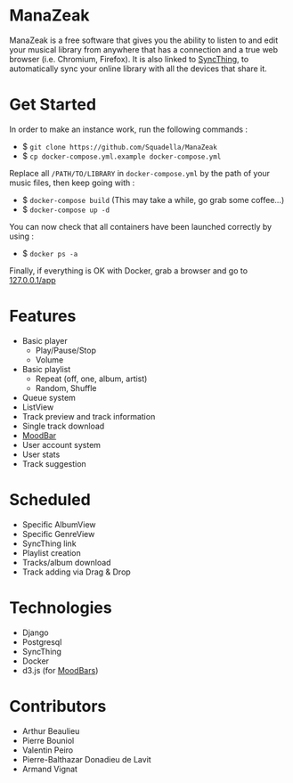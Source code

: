 # ManaZeak
ManaZeak is a free software that gives you the ability to listen to and edit your musical library from anywhere that has a connection and a true web browser (i.e. Chromium, Firefox). It is also linked to [SyncThing](https://syncthing.net/), to automatically sync your online library with all the devices that share it. 

# Get Started
In order to make an instance work, run the following commands :
- $ ```git clone https://github.com/Squadella/ManaZeak```
- $ ```cp docker-compose.yml.example docker-compose.yml```

Replace all ```/PATH/TO/LIBRARY``` in ```docker-compose.yml``` by the path of your music files, then keep going with :

- $ ```docker-compose build``` (This may take a while, go grab some coffee...)
- $ ```docker-compose up -d```

You can now check that all containers have been launched correctly by using :
- $ ```docker ps -a```

Finally, if everything is OK with Docker, grab a browser and go to [127.0.0.1/app](127.0.0.1/app)

# Features
- Basic player
    - Play/Pause/Stop
    - Volume
- Basic playlist
    - Repeat (off, one, album, artist)
    - Random, Shuffle
- Queue system
- ListView
- Track preview and track information
- Single track download
- [MoodBar](https://en.wikipedia.org/wiki/Moodbar)
- User account system
- User stats
- Track suggestion

# Scheduled
- Specific AlbumView
- Specific GenreView
- SyncThing link
- Playlist creation
- Tracks/album download
- Track adding via Drag & Drop

# Technologies
- Django
- Postgresql
- SyncThing
- Docker
- d3.js (for [MoodBars](https://en.wikipedia.org/wiki/Moodbar))

# Contributors
- Arthur Beaulieu
- Pierre Bouniol
- Valentin Peiro
- Pierre-Balthazar Donadieu de Lavit
- Armand Vignat
